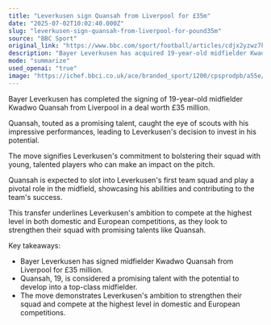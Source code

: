```yaml
---
title: "Leverkusen sign Quansah from Liverpool for £35m"
date: "2025-07-02T10:02:40.000Z"
slug: "leverkusen-sign-quansah-from-liverpool-for-pound35m"
source: "BBC Sport"
original_link: "https://www.bbc.com/sport/football/articles/cdjx2yzwz7ko"
description: "Bayer Leverkusen has acquired 19-year-old midfielder Kwadwo Quansah from Liverpool for £35 million, highlighting their commitment to investing in young, talented players. Quansah's impressive performances attracted scouts and he is expected to play a key role in Leverkusen's midfield. This transfer reflects Leverkusen's ambition to compete at the highest level in both domestic and European competitions by adding promising talents like Quansah to their squad."
mode: "summarize"
used_openai: "true"
image: "https://ichef.bbci.co.uk/ace/branded_sport/1200/cpsprodpb/a55e/live/bbfd4e50-5722-11f0-82f9-ffcaa67a8d94.jpg"
---
```


Bayer Leverkusen has completed the signing of 19-year-old midfielder Kwadwo Quansah from Liverpool in a deal worth £35 million. 

Quansah, touted as a promising talent, caught the eye of scouts with his impressive performances, leading to Leverkusen's decision to invest in his potential. 

The move signifies Leverkusen's commitment to bolstering their squad with young, talented players who can make an impact on the pitch. 

Quansah is expected to slot into Leverkusen's first team squad and play a pivotal role in the midfield, showcasing his abilities and contributing to the team's success. 

This transfer underlines Leverkusen's ambition to compete at the highest level in both domestic and European competitions, as they look to strengthen their squad with promising talents like Quansah.

Key takeaways:
- Bayer Leverkusen has signed midfielder Kwadwo Quansah from Liverpool for £35 million.
- Quansah, 19, is considered a promising talent with the potential to develop into a top-class midfielder.
- The move demonstrates Leverkusen's ambition to strengthen their squad and compete at the highest level in domestic and European competitions.